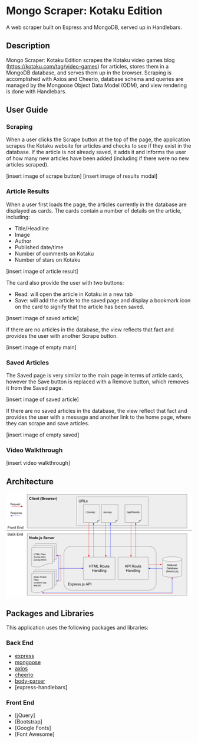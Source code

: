# Mongo Scraper: Kotaku Edition
A web scraper built on Express and MongoDB, served up in Handlebars.

## Description

Mongo Scraper: Kotaku Edition scrapes the Kotaku video games blog (https://kotaku.com/tag/video-games) for articles, stores them in a MongoDB database, and serves them up in the browser. Scraping is accomplished with Axios and Cheerio, database schema and queries are managed by the Mongoose Object Data Model (ODM), and view rendering is done with Handlebars.

## User Guide

### Scraping
When a user clicks the Scrape button at the top of the page, the application scrapes the Kotaku website for articles and checks to see if they exist in the database. If the article is not already saved, it adds it and informs the user of how many new articles have been added (including if there were no new articles scraped).

[insert image of scrape button]
[insert image of results modal]

### Article Results
When a user first loads the page, the articles currently in the database are displayed as cards. The cards contain a number of details on the article, including:

* Title/Headline
* Image
* Author
* Published date/time
* Number of comments on Kotaku
* Number of stars on Kotaku

[insert image of article result]

The card also provide the user with two buttons:
* Read: will open the article in Kotaku in a new tab
* Save: will add the article to the saved page and display a bookmark icon on the card to signify that the article has been saved.

[insert image of saved article]

If there are no articles in the database, the view reflects that fact and provides the user with another Scrape button.

[insert image of empty main]

### Saved Articles
The Saved page is very similar to the main page in terms of article cards, however the Save button is replaced with a Remove button, which removes it from the Saved page.

[insert image of saved article]

If there are no saved articles in the database, the view reflect that fact and provides the user with a message and another link to the home page, where they can scrape and save articles.

[insert image of empty saved]

### Video Walkthrough

[insert video walkthrough]

## Architecture

![Architecture](https://github.com/awyand/friend-finder/blob/master/app/public/assets/images/architecture.png)

## Packages and Libraries
This application uses the following packages and libraries:

### Back End
  * [express](https://www.npmjs.com/package/express)
  * [mongoose]()
  * [axios]()
  * [cheerio]()
  * [body-parser](https://www.npmjs.com/package/body-parser)
  * [express-handlebars]

### Front End
  * [jQuery]
  * [Bootstrap]
  * [Google Fonts]
  * [Font Awesome]
